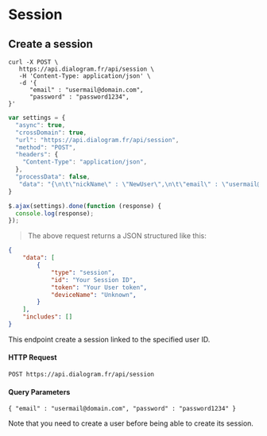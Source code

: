 # Session

## Create a session

```shell
curl -X POST \
   https://api.dialogram.fr/api/session \
   -H 'Content-Type: application/json' \
   -d '{
      "email" : "usermail@domain.com",
      "password" : "password1234",
}'
```

```javascript
var settings = {
  "async": true,
  "crossDomain": true,
  "url": "https://api.dialogram.fr/api/session",
  "method": "POST",
  "headers": {
    "Content-Type": "application/json",
  },
  "processData": false,
   "data": "{\n\t\"nickName\" : \"NewUser\",\n\t\"email\" : \"usermail@domain.com\",\n\t\"password\" : \"JeSuisUnTest\",\n}"
}

$.ajax(settings).done(function (response) {
  console.log(response);
});
```

> The above request returns a JSON structured like this:

```json
{
    "data": [
        {
            "type": "session",
            "id": "Your Session ID",
            "token": "Your User token",
            "deviceName": "Unknown",
        }
    ],
    "includes": []
}
```

This endpoint create a session linked to the specified user ID.

#### HTTP Request

`POST https://api.dialogram.fr/api/session`

#### Query Parameters

``
   {
      "email" : "usermail@domain.com",
      "password" : "password1234"
   }
``

<aside class="success">
Note that you need to create a user before being able to create its session.
</aside>
